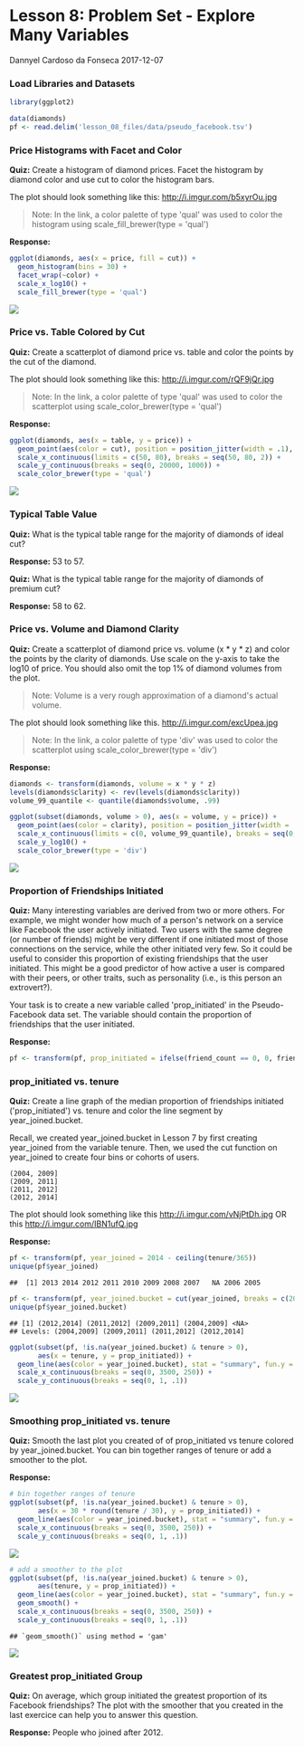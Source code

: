 Lesson 8: Problem Set - Explore Many Variables
================
Dannyel Cardoso da Fonseca
2017-12-07

### Load Libraries and Datasets

``` r
library(ggplot2)

data(diamonds)
pf <- read.delim('lesson_08_files/data/pseudo_facebook.tsv')
```

### Price Histograms with Facet and Color

**Quiz:** Create a histogram of diamond prices. Facet the histogram by diamond color and use cut to color the histogram bars.

The plot should look something like this: <http://i.imgur.com/b5xyrOu.jpg>

> Note: In the link, a color palette of type 'qual' was used to color the histogram using scale\_fill\_brewer(type = 'qual')

**Response:**

``` r
ggplot(diamonds, aes(x = price, fill = cut)) +
  geom_histogram(bins = 30) +
  facet_wrap(~color) +
  scale_x_log10() +
  scale_fill_brewer(type = 'qual')
```

![](lesson_08_files/figure-markdown_github-ascii_identifiers/Price%20Histograms%20with%20Facet%20and%20Color-1.png)

### Price vs. Table Colored by Cut

**Quiz:** Create a scatterplot of diamond price vs. table and color the points by the cut of the diamond.

The plot should look something like this: <http://i.imgur.com/rQF9jQr.jpg>

> Note: In the link, a color palette of type 'qual' was used to color the scatterplot using scale\_color\_brewer(type = 'qual')

**Response:**

``` r
ggplot(diamonds, aes(x = table, y = price)) +
  geom_point(aes(color = cut), position = position_jitter(width = .1), alpha = .3, na.rm = TRUE) +
  scale_x_continuous(limits = c(50, 80), breaks = seq(50, 80, 2)) +
  scale_y_continuous(breaks = seq(0, 20000, 1000)) +
  scale_color_brewer(type = 'qual')
```

![](lesson_08_files/figure-markdown_github-ascii_identifiers/Price%20vs.%20Table%20Colored%20by%20Cut-1.png)

### Typical Table Value

**Quiz:** What is the typical table range for the majority of diamonds of ideal cut?

**Response:** 53 to 57.

**Quiz:** What is the typical table range for the majority of diamonds of premium cut?

**Response:** 58 to 62.

### Price vs. Volume and Diamond Clarity

**Quiz:** Create a scatterplot of diamond price vs. volume (x \* y \* z) and color the points by the clarity of diamonds. Use scale on the y-axis to take the log10 of price. You should also omit the top 1% of diamond volumes from the plot.

> Note: Volume is a very rough approximation of a diamond's actual volume.

The plot should look something like this. <http://i.imgur.com/excUpea.jpg>

> Note: In the link, a color palette of type 'div' was used to color the scatterplot using scale\_color\_brewer(type = 'div')

**Response:**

``` r
diamonds <- transform(diamonds, volume = x * y * z)
levels(diamonds$clarity) <- rev(levels(diamonds$clarity))
volume_99_quantile <- quantile(diamonds$volume, .99)

ggplot(subset(diamonds, volume > 0), aes(x = volume, y = price)) +
  geom_point(aes(color = clarity), position = position_jitter(width = .1), alpha = .3, na.rm = TRUE) +
  scale_x_continuous(limits = c(0, volume_99_quantile), breaks = seq(0, volume_99_quantile, 25)) +
  scale_y_log10() +
  scale_color_brewer(type = 'div')
```

![](lesson_08_files/figure-markdown_github-ascii_identifiers/Price%20vs.%20Volume%20and%20Diamond%20Clarity-1.png)

### Proportion of Friendships Initiated

**Quiz:** Many interesting variables are derived from two or more others. For example, we might wonder how much of a person's network on a service like Facebook the user actively initiated. Two users with the same degree (or number of friends) might be very different if one initiated most of those connections on the service, while the other initiated very few. So it could be useful to consider this proportion of existing friendships that the user initiated. This might be a good predictor of how active a user is compared with their peers, or other traits, such as personality (i.e., is this person an extrovert?).

Your task is to create a new variable called 'prop\_initiated' in the Pseudo-Facebook data set. The variable should contain the proportion of friendships that the user initiated.

**Response:**

``` r
pf <- transform(pf, prop_initiated = ifelse(friend_count == 0, 0, friendships_initiated/friend_count))
```

### prop\_initiated vs. tenure

**Quiz:** Create a line graph of the median proportion of friendships initiated ('prop\_initiated') vs. tenure and color the line segment by year\_joined.bucket.

Recall, we created year\_joined.bucket in Lesson 7 by first creating year\_joined from the variable tenure. Then, we used the cut function on year\_joined to create four bins or cohorts of users.

    (2004, 2009]
    (2009, 2011]
    (2011, 2012]
    (2012, 2014]

The plot should look something like this <http://i.imgur.com/vNjPtDh.jpg> OR this <http://i.imgur.com/IBN1ufQ.jpg>

**Response:**

``` r
pf <- transform(pf, year_joined = 2014 - ceiling(tenure/365))
unique(pf$year_joined)
```

    ##  [1] 2013 2014 2012 2011 2010 2009 2008 2007   NA 2006 2005

``` r
pf <- transform(pf, year_joined.bucket = cut(year_joined, breaks = c(2004, 2009, 2011, 2012, 2014)))
unique(pf$year_joined.bucket)
```

    ## [1] (2012,2014] (2011,2012] (2009,2011] (2004,2009] <NA>       
    ## Levels: (2004,2009] (2009,2011] (2011,2012] (2012,2014]

``` r
ggplot(subset(pf, !is.na(year_joined.bucket) & tenure > 0), 
       aes(x = tenure, y = prop_initiated)) +
  geom_line(aes(color = year_joined.bucket), stat = "summary", fun.y = median) +
  scale_x_continuous(breaks = seq(0, 3500, 250)) +
  scale_y_continuous(breaks = seq(0, 1, .1))
```

![](lesson_08_files/figure-markdown_github-ascii_identifiers/prop_initiated%20vs.%20tenure-1.png)

### Smoothing prop\_initiated vs. tenure

**Quiz:** Smooth the last plot you created of of prop\_initiated vs tenure colored by year\_joined.bucket. You can bin together ranges of tenure or add a smoother to the plot.

**Response:**

``` r
# bin together ranges of tenure
ggplot(subset(pf, !is.na(year_joined.bucket) & tenure > 0), 
       aes(x = 30 * round(tenure / 30), y = prop_initiated)) +
  geom_line(aes(color = year_joined.bucket), stat = "summary", fun.y = median) +
  scale_x_continuous(breaks = seq(0, 3500, 250)) +
  scale_y_continuous(breaks = seq(0, 1, .1))
```

![](lesson_08_files/figure-markdown_github-ascii_identifiers/Smoothing%20prop_initiated%20vs.%20tenure-1.png)

``` r
# add a smoother to the plot
ggplot(subset(pf, !is.na(year_joined.bucket) & tenure > 0), 
       aes(tenure, y = prop_initiated)) +
  geom_line(aes(color = year_joined.bucket), stat = "summary", fun.y = median) +
  geom_smooth() +
  scale_x_continuous(breaks = seq(0, 3500, 250)) +
  scale_y_continuous(breaks = seq(0, 1, .1))
```

    ## `geom_smooth()` using method = 'gam'

![](lesson_08_files/figure-markdown_github-ascii_identifiers/Smoothing%20prop_initiated%20vs.%20tenure-2.png)

### Greatest prop\_initiated Group

**Quiz:** On average, which group initiated the greatest proportion of its Facebook friendships? The plot with the smoother that you created in the last exercice can help you to answer this question.

**Response:** People who joined after 2012.
